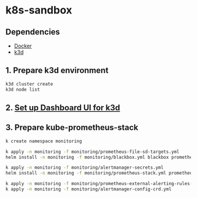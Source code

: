 # k8s-sandbox

## Dependencies

- [Docker](https://docs.docker.com/get-docker/)
- [k3d](https://k3d.io/)

## 1. Prepare k3d environment

```bash
k3d cluster create
k3d node list
```

## 2. [Set up Dashboard UI for k3d](https://istio.io/latest/docs/setup/platform-setup/k3d/#set-up-dashboard-ui-for-k3d)

## 3. Prepare kube-prometheus-stack

```bash
k create namespace monitoring

k apply -n monitoring -f monitoring/prometheus-file-sd-targets.yml
helm install -n monitoring -f monitoring/blackbox.yml blackbox prometheus-community/prometheus-blackbox-exporter

k apply -n monitoring -f monitoring/alertmanager-secrets.yml
helm install -n monitoring -f monitoring/prometheus-stack.yml prometheus prometheus-community/kube-prometheus-stack

k apply -n monitoring -f monitoring/prometheus-external-alerting-rules-crd.yml
k apply -n monitoring -f monitoring/alertmanager-config-crd.yml
```
